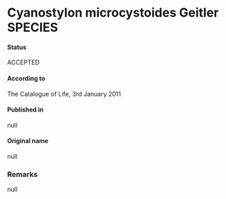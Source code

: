 # Cyanostylon microcystoides Geitler SPECIES

#### Status
ACCEPTED

#### According to
The Catalogue of Life, 3rd January 2011

#### Published in
null

#### Original name
null

### Remarks
null